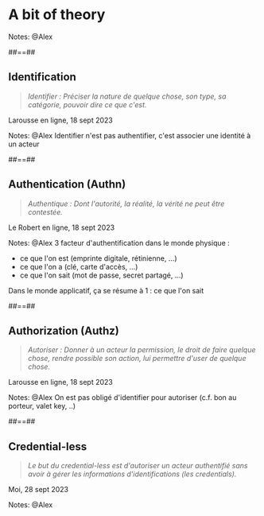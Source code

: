 <!-- .slide: class="transition-bg-green-2" -->
# A bit of theory

Notes: @Alex

##==##
<!-- .slide: class="quote-slide" -->

## Identification

<blockquote>
<cite>
  Identifier : Préciser la nature de quelque chose, son type, sa catégorie, pouvoir dire ce que c'est.
</cite>
</blockquote>
Larousse en ligne, 18 sept 2023

Notes: @Alex
Identifier n'est pas authentifier, c'est associer une identité à un acteur

##==##
<!-- .slide: class="quote-slide" -->

## Authentication (Authn)

<blockquote>
<cite>
  Authentique : Dont l'autorité, la réalité, la vérité ne peut être contestée.
</cite>
</blockquote>
Le Robert en ligne, 18 sept 2023

Notes: @Alex
3 facteur d'authentification dans le monde physique :
- ce que l'on est (emprinte digitale, rétinienne, ...)
- ce que l'on a (clé, carte d'accès, ...)
- ce que l'on sait (mot de passe, secret partagé, ...)

Dans le monde applicatif, ça se résume à 1 : ce que l'on sait

##==##
<!-- .slide: class="quote-slide" -->

## Authorization (Authz)

<blockquote>
<cite>
  Autoriser : Donner à un acteur la permission, le droit de faire quelque chose, rendre possible son action, lui permettre d'user de quelque chose.
</cite>
</blockquote>
Larousse en ligne, 18 sept 2023

Notes: @Alex
On est pas obligé d'identifier pour autoriser (c.f. bon au porteur, valet key, ..)

##==##
<!-- .slide: class="quote-slide" -->

## Credential-less

<blockquote>
<cite>
  Le but du credential-less est d'autoriser un acteur authentifié sans avoir à gérer les informations d'identifications (les credentials).
</cite>
</blockquote>
Moi, 28 sept 2023

Notes: @Alex
